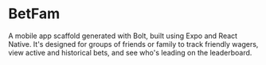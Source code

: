 # BetFam
A mobile app scaffold generated with Bolt, built using Expo and React Native. It's designed for groups of friends or family to track friendly wagers, view active and historical bets, and see who's leading on the leaderboard.
